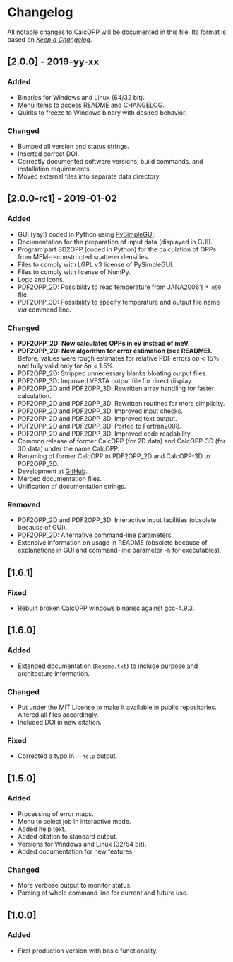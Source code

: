 # Changelog
All notable changes to CalcOPP will be documented in this file. Its format is based on [*Keep a Changelog*](https://keepachangelog.com/en/1.0.0/).

## [2.0.0] - 2019-yy-xx
### Added
- Binaries for Windows and Linux (64/32 bit).
- Menu items to access README and CHANGELOG.
- Quirks to freeze to Windows binary with desired behavior. 

### Changed
- Bumped all version and status strings.
- Inserted correct DOI.
- Correctly documented software versions, build commands, and installation requirements.
- Moved external files into separate data directory.

## [2.0.0-rc1] - 2019-01-02
### Added
- GUI (yay!) coded in Python using [PySimpleGUI](https://pypi.org/project/PySimpleGUI/).
- Documentation for the preparation of input data (displayed in GUI).
- Program part SD2OPP (coded in Python) for the calculation of OPPs from MEM-reconstructed scatterer densities.
- Files to comply with LGPL v3 license of PySimpleGUI.
- Files to comply with license of NumPy.
- Logo and icons.
- PDF2OPP_2D: Possibility to read temperature from JANA2006’s `*.m90` file.
- PDF2OPP_3D: Possibility to specify temperature and output file name *via* command line.

### Changed
- **PDF2OPP_2D: Now calculates OPPs in eV instead of meV.**
- **PDF2OPP_2D: New algorithm for error estimation (see README).** Before, values were rough estimates for relative PDF errors δ*p* < 15% and fully valid only for δ*p* < 1.5%.
- PDF2OPP_2D: Stripped unnecessary blanks bloating output files.
- PDF2OPP_3D: Improved VESTA output file for direct display.
- PDF2OPP_2D and PDF2OPP_3D: Rewritten array handling for faster calculation.
- PDF2OPP_2D and PDF2OPP_3D: Rewritten routines for more simplicity.
- PDF2OPP_2D and PDF2OPP_3D: Improved input checks.
- PDF2OPP_2D and PDF2OPP_3D: Improved text output.
- PDF2OPP_2D and PDF2OPP_3D: Ported to Fortran2008.
- PDF2OPP_2D and PDF2OPP_3D: Improved code readability.
- Common release of former CalcOPP (for 2D data) and CalcOPP-3D (for 3D data) under the name CalcOPP.
- Renaming of former CalcOPP to PDF2OPP_2D and CalcOPP-3D to PDF2OPP_3D.
- Development at [GitHub](https://github.com/dewiedem/calcopp).
- Merged documentation files.
- Unification of documentation strings.

### Removed
- PDF2OPP_2D and PDF2OPP_3D: Interactive input facilities (obsolete because of GUI).
- PDF2OPP_2D: Alternative command-line parameters.
- Extensive information on usage in README (obsolete because of explanations in GUI and command-line parameter `-h` for executables).

## [1.6.1]
### Fixed
- Rebuilt broken CalcOPP windows binaries against gcc-4.9.3.

## [1.6.0]
### Added
- Extended documentation (`Readme.txt`) to include purpose and architecture information.

### Changed
- Put under the MIT License to make it available in public repositories. Altered all files accordingly.
- Included DOI in new citation.

### Fixed
- Corrected a typo in `--help` output.

## [1.5.0]
### Added
- Processing of error maps.
- Menu to select job in interactive mode.
- Added help text.
- Added citation to standard output.
- Versions for Windows and Linux (32/64 bit).
- Added documentation for new features.

### Changed
- More verbose output to monitor status.
- Parsing of whole command line for current and future use.

## [1.0.0]
### Added
- First production version with basic functionality.
